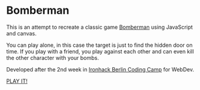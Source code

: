 # Bomberman
This is an attempt to recreate a classic game [Bomberman](https://en.wikipedia.org/wiki/Bomberman) using JavaScript and canvas.

You can play alone, in this case the target is just to find the hidden door on time.
If you play with a friend, you play against each other and can even kill the other character with your bombs.

Developed after the 2nd week in [Ironhack Berlin Coding Camp](https://www.ironhack.com/en/courses/web-development-bootcamp) for WebDev.

[PLAY IT!](https://hexeberlin.github.io/bomberman/bomberman.html)
